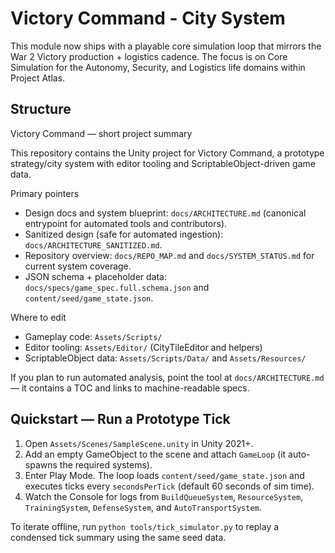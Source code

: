 # Victory Command - City System

This module now ships with a playable core simulation loop that mirrors the War 2 Victory production + logistics cadence. The focus is on Core Simulation for the Autonomy, Security, and Logistics life domains within Project Atlas.

## Structure
Victory Command — short project summary

This repository contains the Unity project for Victory Command, a prototype strategy/city system with editor tooling and ScriptableObject-driven game data.

Primary pointers
- Design docs and system blueprint: `docs/ARCHITECTURE.md` (canonical entrypoint for automated tools and contributors).
- Sanitized design (safe for automated ingestion): `docs/ARCHITECTURE_SANITIZED.md`.
- Repository overview: `docs/REPO_MAP.md` and `docs/SYSTEM_STATUS.md` for current system coverage.
- JSON schema + placeholder data: `docs/specs/game_spec.full.schema.json` and `content/seed/game_state.json`.

Where to edit
- Gameplay code: `Assets/Scripts/`
- Editor tooling: `Assets/Editor/` (CityTileEditor and helpers)
- ScriptableObject data: `Assets/Scripts/Data/` and `Assets/Resources/`

If you plan to run automated analysis, point the tool at `docs/ARCHITECTURE.md` — it contains a TOC and links to machine-readable specs.

## Quickstart — Run a Prototype Tick

1. Open `Assets/Scenes/SampleScene.unity` in Unity 2021+.
2. Add an empty GameObject to the scene and attach `GameLoop` (it auto-spawns the required systems).
3. Enter Play Mode. The loop loads `content/seed/game_state.json` and executes ticks every `secondsPerTick` (default 60 seconds of sim time).
4. Watch the Console for logs from `BuildQueueSystem`, `ResourceSystem`, `TrainingSystem`, `DefenseSystem`, and `AutoTransportSystem`.

To iterate offline, run `python tools/tick_simulator.py` to replay a condensed tick summary using the same seed data.
